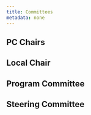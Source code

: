 ```yaml
---
title: Committees
metadata: none
---
```


## PC Chairs

## Local Chair

## Program Committee

## Steering Committee


